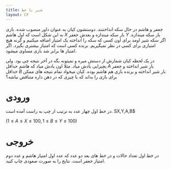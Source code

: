 ```yaml
---
title: شیر یا خط
layout: CF
---
```

جعفر و هاشم در حال سکه انداختنند. دوستشون کیان به عنوان داور منصوب شده. بازی به این شکل است که اول هاشم 
 $X$ 
بار سکه میندازه و بعدش جعفر 
 $Y$ 
بار سکه میندازه.
اگر سکه شیر اومد برای اون کسی که سکه را انداخته یک امتیاز اضافه میکنیم و گرنه هیچ امتیازی برای کسی در نظر نمیگیریم.
برنده کسی است که امتیاز بیشتری بگیرد. اگر امتیاز ها برابر شد بازی مساوی میشود.

در یک لحظه کیان شمارش از دستش میره و نمیتونه بگه در آخر نتیجه چی بود. ولی یچیزایی یادش میاد.
مثلا اون یادش میاد که هاشم حداقل
 $A$ 
بار شیر انداخته و جعفر حداقل 
 $B$ 
بار شیر انداخته 
و برنده بازی هم هاشم بوده.
کیان میخواد تمام نتیجه های ممکن برای بازی را بداند که با چیزی که در ذهن داره متناقض نباشه؟
# ورودی
در خط اول چهار عدد به ترتیب از چپ به راست آمده است.
SX,Y,A,B$

$( 1 \le A \le X \le 100 , 1 \le B \le Y \le 100 )$
# خروجی
در خط اول تعداد حالات و در خط های بعد دو عدد که عدد اول امتیاز هاشم و عدد دوم امتیاز جعفر است.
نتایج را به صورت صعودی چاپ کنید.
